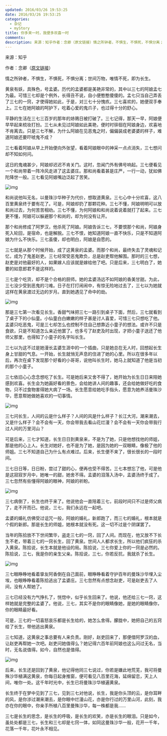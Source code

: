 ```yaml
---
updated: 2016/03/26 19:53:25
date: 2016/03/26 19:53:25
categories: 
  - 杂记
  - myStory
title: 你多来一时，我便多欢喜一时
comments: 
description: 来源：知乎作者：念卿（原文链接）情之所钟者，不惧生，不惧死，不惧分离；世间万物，唯情不死，即为长生。黄泉有妖，具殊色，号孟婆。历代的孟婆都是美艳非常的，其中以三七的阿娘孟七为最。可惜三七却是个例外，长得丑不说，自小便憨憨傻傻的。孟七只当自己弄丢了三七的一窍，才使得她如此，于是，对三七十分愧疚。三七喜欢的，她便双手奉上。三七在她阿娘的呵护下，吃着心爱的鬼爪子，也过得十分的舒心。
---
```

来源：知乎

作者：念卿（[原文链接](https://zhuanlan.zhihu.com/p/33769649)）

情之所钟者，不惧生，不惧死，不惧分离；世间万物，唯情不死，即为长生。

黄泉有妖，具殊色，号孟婆。历代的孟婆都是美艳非常的，其中以三七的阿娘孟七为最。可惜三七却是个例外，长得丑不说，自小便憨憨傻傻的。孟七只当自己弄丢了三七的一窍，才使得她如此，于是，对三七十分愧疚。三七喜欢的，她便双手奉上。三七在她阿娘的呵护下，吃着心爱的鬼爪子，也过得十分的舒心。

平静的生活在三七三百岁的那年的焃鴠日被打破了。三七记得，那天一早，阿娘便早早起来梳妆打扮。三七从未见过阿娘如此美艳，便时时徘徊在阿娘身边，欢喜地不肯离去。只是三七不解，为什么阿娘在见恶鬼之时，偏偏装成老婆婆的样子，难道阿娘还要吓唬鬼不成？

三七看着阿娘从早上开始便向外张望，看着阿娘眼中的神采一点点消失，三七想问却不知如何问。

这日的鬼魂甚少，阿娘却迟迟不肯关门。这时，忽闻门外有佛号响起。三七便看见一个和尚带着一阵冷风走进了这孟婆庄。那和尚看着甚是庄严，一行一动，犹如佛陀降世一般。三七看见阿娘嘴边泛起了苦笑。

![img](https://static.jiabanmoyu.com/notes/v2-80d373bb18be7e867d85917f989b57ee_hd.jpg)

和尚说他叫无名，以曼珠沙华种子为代价，想取道黄泉。三七心中十分欢喜，这八百里黄泉终于要有花了。可是，阿娘却扔了那颗花种。三七不懂，阿娘明明可以放和尚过去，为何苦苦相劝。三七不懂，为何阿娘和和尚说着说着就打了起来。三七更不懂，阿娘可以躲避那个和尚的，却为何没有让开。

那个和尚修成了阿罗汉，他杀死了阿娘。阿娘告诉三七，不要恨那个和尚，阿娘身死入轮回，是宿命，也是解脱。三七不恨，她知道阿娘一直不快乐，只是不知道阿娘为什么不快乐。三七虽傻，却也明白，阿娘是自愿的。

三七就是从那个时候开始，成了这黄泉的孟婆。而那个和尚，最终失去了灵魂和记忆，成为了鬼差赵吏。三七经常受恶鬼欺负，总是赵吏帮他解围。那时的三七想，赵吏是对他最好的人，如果嫁人应该就是嫁给他了吧。只是后来，三七明白了，她要的如意郎君不是这样的。

三七是个吃货，却不是个合格的厨师。她的孟婆汤远不如阿娘的香美甘甜。为此，三七没少受到恶鬼的刁难。日子在打打闹闹中，有惊无险地过去了，三七以为她就这样在黄泉渡过无边的岁月。直到她遇见了命中的劫。

![img](https://static.jiabanmoyu.com/notes/v2-40a685b44eea38840f176c84af121f58_hd.jpg)

那是三七第一次看见长生。香甜气味把三七一路引到桌子下面，然后，三七就看到了桌子下的小仙童。小仙童白白嫩嫩的样子甚是讨人喜爱，可惜三七只想吃了他。孟婆只吃恶鬼，可是三七却怎么也控制不住自己想靠近小童子的想法。或许不只是食欲，只是不知道怎么亲近他罢了。也多亏了赵吏及时出现，才把小童子送还了他师父那里，也得知了小童子的名字叫长生。

三七以为这不过是她漫长孟婆生涯中的一个插曲，只是她总在无人时，回想起长生身上甘甜的气息。一开始，长生就悄无声息的住进了她的心里。所以在很多年以后，再次在桌下发现那个好看的小哥哥，说他叫长生时，她马上就知道了他是当初的那个小童子。

三七依旧心心念念想吃了长生。可是她后来又舍不得了，她开始为长生日日来陪她感到欢喜。长生会为她画好看的景色，会给她讲人间的趣事，还会给她做好吃的食物，只不过食物害得她大病了一场。长生愿意给她吃手指头，愿意为她养活曼珠沙华，愿意帮她做她喜欢的一切事情。

![img](https://static.jiabanmoyu.com/notes/v2-1be2bfaf4611930b3653ebd39a8a25b2_hd.jpg)

三七问长生，人间的云是什么样子？人间的风是什么样子？长江大河，潮来潮去，又是什么样子？会不会有一天，你会带我去看山花烂漫？会不会有一天你会带我行过人间的万里河山？

可是后来，三七才知道，长生日日到黄泉来，不是为了她，只是他想找他的师姐，那是他的心上人。长生对她好，也不是为了她，是因为她的一双眼睛，像极了他的师姐。三七不知道自己为什么有点难过。后来，长生便不来了，很长很长的一段时间。

三七日日等，日日盼，尝过了甜的心，便再也受不得苦。三七本想忘了他，可是他是这寂寂岁月中，她唯一的甜，她舍不得。孟婆的泪落入汤中，孟婆汤终于成了。三七忽然有些懂得阿娘的眼神，阿娘的祈盼。

![img](https://static.jiabanmoyu.com/notes/v2-23e3975851877207b65bd10455c5940e_hd.jpg)

三七病倒了，长生也终于来了。他说他会一直陪着三七，前段时间只不过是师父病了，走不开而已。他说，三七，我们永远在一起吧。

孟婆的婚礼仿佛受过诅咒一般，阿娘的婚礼，新郎跑了，而三七的婚礼，根本就是个假的新郎。那是长生的师姐，她根本就没有死。这一切不过是个阴谋罢了。

当年的陈拾放不下世间繁华，盗走三七的一窍，回了人间。而现在，他又放不下长生不老，带着三七的一窍长生，回了黄泉。世间人人都求长生，所以他们疯狂的杀入黄泉。陈拾说，长生本就是他设的局。陈拾说，三七你爱上你的一窍是必然的。陈拾说，三七，我是你的亲生父亲。陈拾说，三七，你若反抗，我就杀了长生。

![img](https://static.jiabanmoyu.com/notes/v2-a0943cf1ffec3d88dfc6955130ec8184_hd.jpg)

三七眼睁睁地看着挚友阿香倒在自己面前，眼睁睁看着守护百年的曼珠沙华埋入尘埃，也眼睁睁看着陈拾逃出了孟婆庄。三七忽然有点想念赵吏，可是赵吏去了人间，没有人帮她了。

三七已经没有力气挣扎了，恍惚中，似乎长生回来了。他说，他还给三七一窍，这样她就是完整的孟婆了。他说，三七，其实不是你的眼睛像她，是她的眼睛像你，你的眼睛最好看。

可是，三七的一切喜怒哀乐都是长生给的，她怎么舍得。朦胧中，她把自己的五窍给了长生，带他逃出黄泉。

三七知道，这黄泉之事总要有人来负责。刚好，赵吏回来了，那便借阿罗汉的血，让赵吏再帮她一次吧。赵吏问她值得么？她记得六百年前阿娘也这么问过无名，当时，无名说值得。如今，自然也是值得。

![img](https://static.jiabanmoyu.com/notes/v2-fef272959b9d77de388d17b7de3e20b3_hd.jpg)

后来，长生还是回到了黄泉，他记得他同三七说过，你若是嫌此地荒芜，我可将曼殊沙华植满这黄泉，你每日起身推窗，便可看见八百里花海，延绵留恋，天上人间，唯你一处。这千年时光中，长生已将曼珠沙华植遍黄泉。

长生终于在梦中见到了三七，见到三七对他说，长生，我是你头顶的云，是你耳畔的风，是你涉过潮来潮去，是你眼中烂漫山花，亦是你行过的万里山河，此刻，我亦在你的眼中，你亲手所植八百里曼殊沙华，每一株都是我……

三七是长生的思念，是长生的呼吸，是长生的欢笑，亦是长生的眼泪。只是如今，虽处处都是三七，长生和三七却是七窍一体，如同这曼珠沙华一般，花开一千年，花落一千年，花叶永不相见。